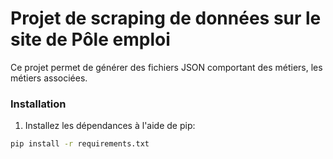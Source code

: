 # Projet de scraping de données sur le site de Pôle emploi

Ce projet permet de générer des fichiers JSON comportant des métiers, les métiers associées.


### Installation

1. Installez les dépendances à l'aide de pip:

```bash
pip install -r requirements.txt
```
